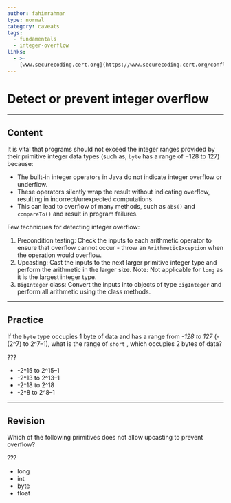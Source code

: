 ```yaml
---
author: fahimrahman
type: normal
category: caveats
tags:
  - fundamentals
  - integer-overflow
links:
  - >-
    [www.securecoding.cert.org](https://www.securecoding.cert.org/confluence/display/java/NUM00-J.+Detect+or+prevent+integer+overflow){website}
---
```


# Detect or prevent integer overflow


---

## Content

It is vital that programs should not exceed the integer ranges provided by their primitive integer data types (such as, `byte` has a range of
−128 to 127) because:

* The built-in integer operators in Java do not indicate integer overflow or underflow.
* These operators silently wrap the result without indicating overflow, resulting in incorrect/unexpected computations.
* This can lead to overflow of many methods, such as `abs()` and `compareTo()` and result in program failures.

Few techniques for detecting integer overflow:

1. Precondition testing: Check the inputs to each arithmetic operator to ensure that overflow cannot occur - throw an `ArithmeticException` when the operation would overflow.
2. Upcasting: Cast the inputs to the next larger primitive integer type and perform the arithmetic in the larger size. Note: Not applicable for `long` as it is the largest integer type.
3. `BigInteger` class: Convert the inputs into objects of type `BigInteger` and perform all arithmetic using the class methods.


---

## Practice

If the `byte` type occupies 1 byte of data and has a range from *-128 to 127* (-(2^7) to 2^7–1), what is the range of `short` , which occupies 2 bytes of data?

???

* -2^15 to 2^15–1
* -2^13 to 2^13–1
* -2^18 to 2^18
* -2^8 to 2^8–1


---

## Revision

Which of the following primitives does not allow upcasting to prevent overflow?

???

* long
* int
* byte
* float
